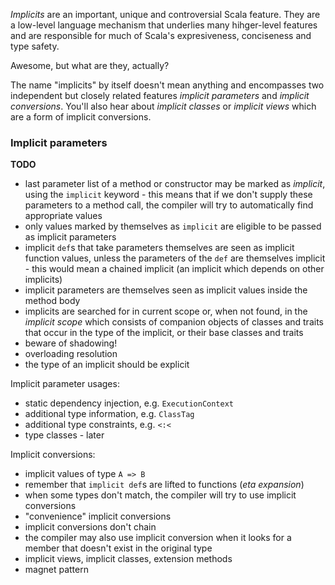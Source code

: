 *Implicits* are an important, unique and controversial Scala feature. They are a low-level language mechanism that underlies many hihger-level features and are responsible for much of Scala's expresiveness, conciseness and type safety.

Awesome, but what are they, actually?

The name "implicits" by itself doesn't mean anything and encompasses two independent but closely related features *implicit parameters* and *implicit conversions*. You'll also hear about *implicit classes* or *implicit views* which are a form of implicit conversions.

### Implicit parameters

**TODO**

* last parameter list of a method or constructor may be marked as *implicit*, using the `implicit` keyword - this means that if we don't supply these parameters to a method call, the compiler will try to automatically find appropriate values
* only values marked by themselves as `implicit` are eligible to be passed as implicit parameters
* implicit `def`s that take parameters themselves are seen as implicit function values, unless the parameters of the `def` are themselves implicit - this would mean a chained implicit (an implicit which depends on other implicits)
* implicit parameters are themselves seen as implicit values inside the method body
* implicits are searched for in current scope or, when not found, in the *implicit scope* which consists of companion objects of classes and traits that occur in the type of the implicit, or their base classes and traits
* beware of shadowing!
* overloading resolution
* the type of an implicit should be explicit

Implicit parameter usages:
* static dependency injection, e.g. `ExecutionContext`
* additional type information, e.g. `ClassTag`
* additional type constraints, e.g. `<:<`
* type classes - later

Implicit conversions:
* implicit values of type `A => B`
* remember that `implicit def`s are lifted to functions (*eta expansion*)
* when some types don't match, the compiler will try to use implicit conversions
* "convenience" implicit conversions
* implicit conversions don't chain
* the compiler may also use implicit conversion when it looks for a member that doesn't exist in the original type
* implicit views, implicit classes, extension methods
* magnet pattern